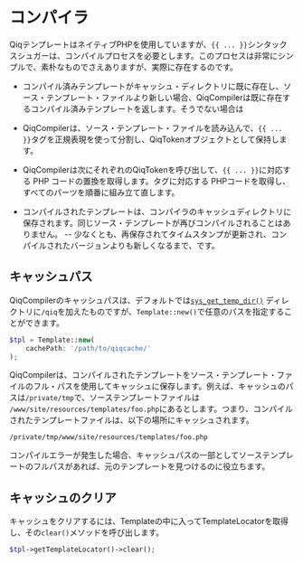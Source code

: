 # コンパイラ

QiqテンプレートはネイティブPHPを使用していますが、`{{ ... }}`シンタックスシュガーは、コンパイルプロセスを必要とします。このプロセスは非常にシンプルで、素朴なものでさえありますが、実際に存在するのです。

- コンパイル済みテンプレートがキャッシュ・ディレクトリに既に存在し、ソース・テンプレート・ファイルより新しい場合、QiqCompilerは既に存在するコンパイル済みテンプレートを返します。そうでない場合は

- QiqCompilerは、ソース・テンプレート・ファイルを読み込んで、`{{ ... }}`タグを正規表現を使って分割し、QiqTokenオブジェクトとして保持します。

- QiqCompilerは次にそれぞれのQiqTokenを呼び出して、`{{ ... }}`に対応する PHP コードの置換を取得します。タグに対応する PHPコードを取得し、すべてのパーツを順番に組み立て直します。

- コンパイルされたテンプレートは、コンパイラのキャッシュディレクトリに保存されます。同じソース・テンプレートが再びコンパイルされることはありません。 -- 少なくとも、再保存されてタイムスタンプが更新され、コンパイルされたバージョンよりも新しくなるまで、です。

## キャッシュパス

QiqCompilerのキャッシュパスは、デフォルトでは[`sys_get_temp_dir()`](https://php.net/sys_get_temp_dir) ディレクトリに`/qiq`を加えたものですが、`Template::new()`で任意のパスを指定することができます。

```php
$tpl = Template::new(
    cachePath: '/path/to/qiqcache/'
);
```

QiqCompilerは、コンパイルされたテンプレートをソース・テンプレート・ファイルのフル・パスを使用してキャッシュに保存します。例えば、キャッシュのパスは`/private/tmp`で、ソーステンプレートファイルは `/www/site/resources/templates/foo.php`にあるとします。つまり、コンパイルされたテンプレートファイルは、以下の場所にキャッシュされます。

    /private/tmp/www/site/resources/templates/foo.php

コンパイルエラーが発生した場合、キャッシュパスの一部としてソーステンプレートのフルパスがあれば、元のテンプレートを見つけるのに役立ちます。

## キャッシュのクリア

キャッシュをクリアするには、Templateの中に入ってTemplateLocatorを取得し、その`clear()`メソッドを呼び出します。

```php
$tpl->getTemplateLocator()->clear();
```
